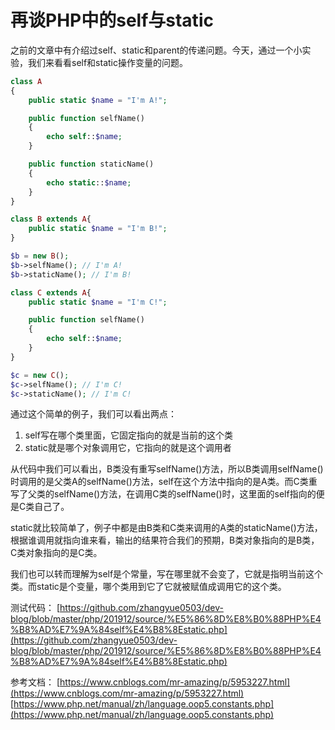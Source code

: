 # 再谈PHP中的self与static

之前的文章中有介绍过self、static和parent的传递问题。今天，通过一个小实验，我们来看看self和static操作变量的问题。

```php
class A
{
    public static $name = "I'm A!";

    public function selfName()
    {
        echo self::$name;
    }

    public function staticName()
    {
        echo static::$name;
    }
}

class B extends A{
    public static $name = "I'm B!";
}

$b = new B();
$b->selfName(); // I'm A!
$b->staticName(); // I'm B!

class C extends A{
    public static $name = "I'm C!";

    public function selfName()
    {
        echo self::$name;
    }
}

$c = new C();
$c->selfName(); // I'm C!
$c->staticName(); // I'm C!
```

通过这个简单的例子，我们可以看出两点：

1. self写在哪个类里面，它固定指向的就是当前的这个类
2. static就是哪个对象调用它，它指向的就是这个调用者

从代码中我们可以看出，B类没有重写selfName()方法，所以B类调用selfName()时调用的是父类A的selfName()方法，self在这个方法中指向的是A类。而C类重写了父类的selfName()方法，在调用C类的selfName()时，这里面的self指向的便是C类自己了。

static就比较简单了，例子中都是由B类和C类来调用的A类的staticName()方法，根据谁调用就指向谁来看，输出的结果符合我们的预期，B类对象指向的是B类，C类对象指向的是C类。

我们也可以转而理解为self是个常量，写在哪里就不会变了，它就是指明当前这个类。而static是个变量，哪个类用到它了它就被赋值成调用它的这个类。

测试代码：
[https://github.com/zhangyue0503/dev-blog/blob/master/php/201912/source/%E5%86%8D%E8%B0%88PHP%E4%B8%AD%E7%9A%84self%E4%B8%8Estatic.php](https://github.com/zhangyue0503/dev-blog/blob/master/php/201912/source/%E5%86%8D%E8%B0%88PHP%E4%B8%AD%E7%9A%84self%E4%B8%8Estatic.php)

参考文档：
[https://www.cnblogs.com/mr-amazing/p/5953227.html](https://www.cnblogs.com/mr-amazing/p/5953227.html)
[https://www.php.net/manual/zh/language.oop5.constants.php](https://www.php.net/manual/zh/language.oop5.constants.php)
